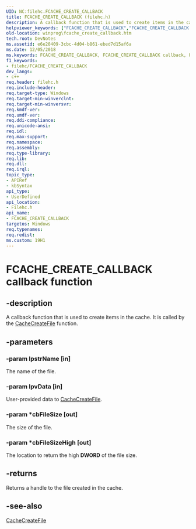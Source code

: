 ```yaml
---
UID: NC:filehc.FCACHE_CREATE_CALLBACK
title: FCACHE_CREATE_CALLBACK (filehc.h)
description: A callback function that is used to create items in the cache.helpviewer_keywords: ["FCACHE_CREATE_CALLBACK","FCACHE_CREATE_CALLBACK callback","FCACHE_CREATE_CALLBACK callback function [Windows API]","filehc/FCACHE_CREATE_CALLBACK","winprog.fcache_create_callback"]
old-location: winprog\fcache_create_callback.htm
tech.root: DevNotes
ms.assetid: e6e20409-3cbc-4d04-b861-ebed7d15af6a
ms.date: 12/05/2018
ms.keywords: FCACHE_CREATE_CALLBACK, FCACHE_CREATE_CALLBACK callback, FCACHE_CREATE_CALLBACK callback function [Windows API], filehc/FCACHE_CREATE_CALLBACK, winprog.fcache_create_callback
f1_keywords:
- filehc/FCACHE_CREATE_CALLBACK
dev_langs:
- c++
req.header: filehc.h
req.include-header: 
req.target-type: Windows
req.target-min-winverclnt: 
req.target-min-winversvr: 
req.kmdf-ver: 
req.umdf-ver: 
req.ddi-compliance: 
req.unicode-ansi: 
req.idl: 
req.max-support: 
req.namespace: 
req.assembly: 
req.type-library: 
req.lib: 
req.dll: 
req.irql: 
topic_type:
- APIRef
- kbSyntax
api_type:
- UserDefined
api_location:
- Filehc.h
api_name:
- FCACHE_CREATE_CALLBACK
targetos: Windows
req.typenames: 
req.redist: 
ms.custom: 19H1
---
```


# FCACHE_CREATE_CALLBACK callback function


## -description


A callback function that is used to create items in the cache. It is called by the <a href="https://docs.microsoft.com/windows/desktop/api/filehc/nf-filehc-cachecreatefile">CacheCreateFile</a> function.


## -parameters




### -param lpstrName [in]

The name of the file.


### -param lpvData [in]

User-provided data to <a href="https://docs.microsoft.com/windows/desktop/api/filehc/nf-filehc-cachecreatefile">CacheCreateFile</a>.


### -param *cbFileSize [out]

The size of the file.


### -param *cbFileSizeHigh [out]

The location to return the high <b>DWORD</b> of the file size.


## -returns



Returns a handle to the file created in the cache.




## -see-also




<a href="https://docs.microsoft.com/windows/desktop/api/filehc/nf-filehc-cachecreatefile">CacheCreateFile</a>
 

 

